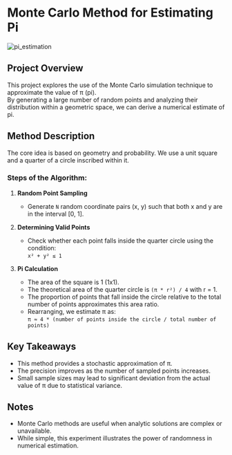 # Monte Carlo Method for Estimating Pi
![pi_estimation](https://github.com/user-attachments/assets/1176867c-fd16-4b1d-9cf4-6053b2462127)

## Project Overview


This project explores the use of the Monte Carlo simulation technique to approximate the value of π (pi).  
By generating a large number of random points and analyzing their distribution within a geometric space, we can derive a numerical estimate of pi.

## Method Description

The core idea is based on geometry and probability. We use a unit square and a quarter of a circle inscribed within it.

### Steps of the Algorithm:

1. **Random Point Sampling**  
   - Generate `N` random coordinate pairs (x, y) such that both x and y are in the interval [0, 1].

2. **Determining Valid Points**  
   - Check whether each point falls inside the quarter circle using the condition:  
     `x² + y² ≤ 1`

3. **Pi Calculation**  
   - The area of the square is 1 (1x1).  
   - The theoretical area of the quarter circle is `(π * r²) / 4` with r = 1.  
   - The proportion of points that fall inside the circle relative to the total number of points approximates this area ratio.  
   - Rearranging, we estimate π as:  
     `π ≈ 4 * (number of points inside the circle / total number of points)`

## Key Takeaways

- This method provides a stochastic approximation of π.
- The precision improves as the number of sampled points increases.
- Small sample sizes may lead to significant deviation from the actual value of π due to statistical variance.

## Notes

- Monte Carlo methods are useful when analytic solutions are complex or unavailable.
- While simple, this experiment illustrates the power of randomness in numerical estimation.
